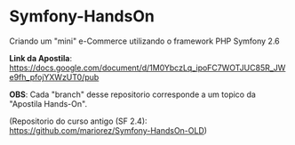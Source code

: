 Symfony-HandsOn
===============

Criando um "mini" e-Commerce utilizando o framework PHP Symfony 2.6

**Link da Apostila**: https://docs.google.com/document/d/1M0YbczLq_ipoFC7WOTJUC85R_JWe9fh_pfojYXWzUT0/pub

**OBS**: Cada "branch" desse repositorio corresponde a um topico da "Apostila Hands-On".

(Repositorio do curso antigo (SF 2.4): https://github.com/mariorez/Symfony-HandsOn-OLD)
